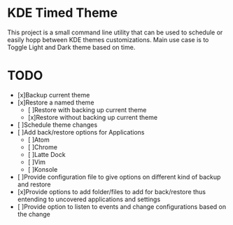 # KDE Timed Theme
This project is a small command line utility that can be used to schedule or easily hopp between KDE themes customizations.
Main use case is to Toggle Light and Dark theme based on time.

# TODO
 - [x]Backup current theme
 - [x]Restore a named theme
   - [ ]Restore with backing up current theme
   - [x]Restore without backing up current theme
 - [ ]Schedule theme changes
 - [ ]Add back/restore options for Applications
   - [ ]Atom
   - [ ]Chrome
   - [ ]Latte Dock
   - [ ]Vim
   - [ ]Konsole
- [ ]Provide configuration file to give options on different kind of backup and restore
- [x]Provide options to add folder/files to add for back/restore thus entending to uncovered applications and settings
- [ ]Provide option to listen to events and change configurations based on the change
